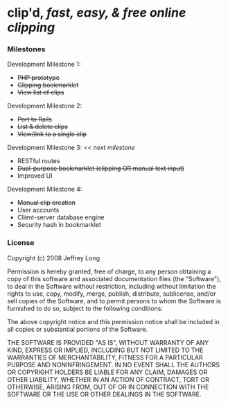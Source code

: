 clip'd, _fast, easy, & free online clipping_
============================================

### Milestones

Development Milestone 1:

* <strike>PHP prototype</strike>
* <strike>Clipping bookmarklet</strike>
* <strike>View list of clips</strike>

Development Milestone 2:

* <strike>Port to Rails</strike>
* <strike>List & delete clips</strike>
* <strike>View/link to a single clip</strike>

Development Milestone 3: _<< next milestone_

* RESTful routes
* <strike>Dual-purpose bookmarklet (clipping OR manual text input)</strike>
* Improved UI

Development Milestone 4:

* <strike>Manual clip creation</strike>
* User accounts
* Client-server database engine
* Security hash in bookmarklet

### License

Copyright (c) 2008 Jeffrey Long

Permission is hereby granted, free of charge, to any person obtaining a copy
of this software and associated documentation files (the "Software"), to deal
in the Software without restriction, including without limitation the rights
to use, copy, modify, merge, publish, distribute, sublicense, and/or sell
copies of the Software, and to permit persons to whom the Software is
furnished to do so, subject to the following conditions:

The above copyright notice and this permission notice shall be included in
all copies or substantial portions of the Software.

THE SOFTWARE IS PROVIDED "AS IS", WITHOUT WARRANTY OF ANY KIND, EXPRESS OR
IMPLIED, INCLUDING BUT NOT LIMITED TO THE WARRANTIES OF MERCHANTABILITY,
FITNESS FOR A PARTICULAR PURPOSE AND NONINFRINGEMENT. IN NO EVENT SHALL THE
AUTHORS OR COPYRIGHT HOLDERS BE LIABLE FOR ANY CLAIM, DAMAGES OR OTHER
LIABILITY, WHETHER IN AN ACTION OF CONTRACT, TORT OR OTHERWISE, ARISING FROM,
OUT OF OR IN CONNECTION WITH THE SOFTWARE OR THE USE OR OTHER DEALINGS IN
THE SOFTWARE.